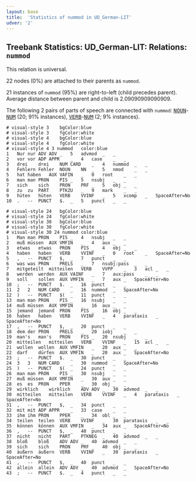 ```yaml
---
layout: base
title:  'Statistics of nummod in UD_German-LIT'
udver: '2'
---
```


## Treebank Statistics: UD_German-LIT: Relations: `nummod`

This relation is universal.

22 nodes (0%) are attached to their parents as `nummod`.

21 instances of `nummod` (95%) are right-to-left (child precedes parent).
Average distance between parent and child is 2.09090909090909.

The following 2 pairs of parts of speech are connected with `nummod`: <tt><a href="de_lit-pos-NOUN.html">NOUN</a></tt>-<tt><a href="de_lit-pos-NUM.html">NUM</a></tt> (20; 91% instances), <tt><a href="de_lit-pos-VERB.html">VERB</a></tt>-<tt><a href="de_lit-pos-NUM.html">NUM</a></tt> (2; 9% instances).


~~~ conllu
# visual-style 3	bgColor:blue
# visual-style 3	fgColor:white
# visual-style 4	bgColor:blue
# visual-style 4	fgColor:white
# visual-style 4 3 nummod	color:blue
1	Nur	nur	ADV	ADV	_	5	advmod	_	_
2	vor	vor	ADP	APPR	_	4	case	_	_
3	drei	drei	NUM	CARD	_	4	nummod	_	_
4	Fehlern	Fehler	NOUN	NN	_	5	nmod	_	_
5	hat	haben	AUX	VAFIN	_	0	root	_	_
6	man	man	PRON	PIS	_	5	nsubj	_	_
7	sich	sich	PRON	PRF	_	5	obj	_	_
8	zu	zu	PART	PTKZU	_	9	mark	_	_
9	hüten	hüten	VERB	VVINF	_	5	xcomp	_	SpaceAfter=No
10	.	--	PUNCT	$.	_	5	punct	_	_

~~~


~~~ conllu
# visual-style 24	bgColor:blue
# visual-style 24	fgColor:white
# visual-style 30	bgColor:blue
# visual-style 30	fgColor:white
# visual-style 30 24 nummod	color:blue
1	Man	man	PRON	PIS	_	4	nsubj	_	_
2	muß	müssen	AUX	VMFIN	_	4	aux	_	_
3	etwas	etwas	PRON	PIS	_	4	obj	_	_
4	haben	haben	VERB	VVINF	_	0	root	_	SpaceAfter=No
5	,	--	PUNCT	$,	_	7	punct	_	_
6	was	was	PRON	PRELS	_	7	nsubj:pass	_	_
7	mitgeteilt	mitteilen	VERB	VVPP	_	3	acl	_	_
8	werden	werden	AUX	VAINF	_	7	aux:pass	_	_
9	soll	sollen	AUX	VMFIN	_	7	aux	_	SpaceAfter=No
10	;	--	PUNCT	$.	_	16	punct	_	_
11	2	2	NUM	CARD	_	16	nummod	_	SpaceAfter=No
12	)	--	PUNCT	$(	_	11	punct	_	_
13	man	man	PRON	PIS	_	16	nsubj	_	_
14	muß	müssen	AUX	VMFIN	_	16	aux	_	_
15	jemand	jemand	PRON	PIS	_	16	obj	_	_
16	haben	haben	VERB	VVINF	_	4	parataxis	_	SpaceAfter=No
17	,	--	PUNCT	$,	_	20	punct	_	_
18	dem	der	PRON	PRELS	_	20	iobj	_	_
19	man's	man's	PRON	PIS	_	20	nsubj	_	_
20	mitteilen	mitteilen	VERB	VVINF	_	15	acl	_	_
21	wollen	wollen	AUX	VMFIN	_	20	aux	_	_
22	darf	dürfen	AUX	VMFIN	_	20	aux	_	SpaceAfter=No
23	;	--	PUNCT	$.	_	30	punct	_	_
24	3	3	NUM	CARD	_	30	nummod	_	SpaceAfter=No
25	)	--	PUNCT	$(	_	24	punct	_	_
26	man	man	PRON	PIS	_	30	nsubj	_	_
27	muß	müssen	AUX	VMFIN	_	30	aux	_	_
28	es	es	PRON	PPER	_	30	obj	_	_
29	wirklich	wirklich	ADV	ADV	_	30	advmod	_	_
30	mitteilen	mitteilen	VERB	VVINF	_	4	parataxis	_	SpaceAfter=No
31	,	--	PUNCT	$,	_	34	punct	_	_
32	mit	mit	ADP	APPR	_	33	case	_	_
33	ihm	ihm	PRON	PPER	_	34	obl	_	_
34	teilen	teilen	VERB	VVINF	_	30	parataxis	_	_
35	können	können	AUX	VMFIN	_	34	aux	_	SpaceAfter=No
36	,	--	PUNCT	$,	_	40	punct	_	_
37	nicht	nicht	PART	PTKNEG	_	40	advmod	_	_
38	bloß	bloß	ADV	ADV	_	40	advmod	_	_
39	sich	sich	PRON	PRF	_	40	obj	_	_
40	äußern	äußern	VERB	VVINF	_	30	parataxis	_	SpaceAfter=No
41	,	--	PUNCT	$,	_	40	punct	_	_
42	allein	allein	ADV	ADV	_	40	advmod	_	SpaceAfter=No
43	;	--	PUNCT	$.	_	4	punct	_	_

~~~


